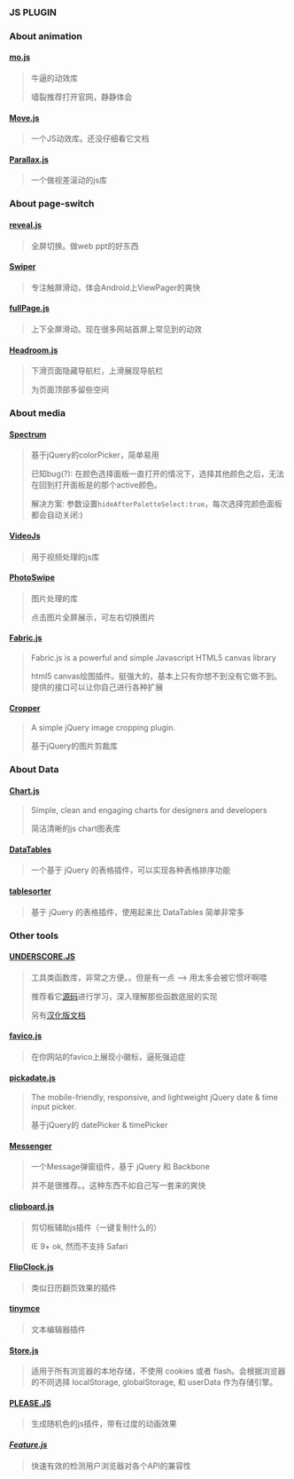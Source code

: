 ### JS PLUGIN

### About animation

#### [mo.js](http://mojs.io/)

> 牛逼的动效库
> 
> 墙裂推荐打开官网，静静体会

#### [Move.js](http://visionmedia.github.io/move.js/)

> 一个JS动效库。还没仔细看它文档

#### [Parallax.js](http://matthew.wagerfield.com/parallax/)

> 一个做视差滚动的js库

### About page-switch

#### [reveal.js](http://lab.hakim.se/reveal-js/#/)

> 全屏切换。做web ppt的好东西

#### [Swiper](http://www.swiper.com.cn/)

> 专注触屏滑动，体会Android上ViewPager的爽快

#### [fullPage.js](http://alvarotrigo.com/fullPage/)

> 上下全屏滑动。现在很多网站首屏上常见到的动效

#### [Headroom.js](http://wicky.nillia.ms/headroom.js/)

> 下滑页面隐藏导航栏，上滑展现导航栏
> 
> 为页面顶部多留些空间

### About media

#### [Spectrum](http://bgrins.github.io/spectrum/)

> 基于jQuery的colorPicker，简单易用
> 
> 已知bug(?): 在颜色选择面板一直打开的情况下，选择其他颜色之后，无法在回到打开面板是的那个active颜色。
> 
> 解决方案: 参数设置`hideAfterPaletteSelect:true`，每次选择完颜色面板都会自动关闭:)

#### [VideoJs](http://videojs.com/)

> 用于视频处理的js库

#### [PhotoSwipe](http://photoswipe.com/)

> 图片处理的库
> 
> 点击图片全屏展示，可左右切换图片

#### [Fabric.js](http://fabricjs.com/)

> Fabric.js is a powerful and simple Javascript HTML5 canvas library
> 
> html5 canvas绘图插件。挺强大的，基本上只有你想不到没有它做不到。提供的接口可以让你自己进行各种扩展

#### [Cropper](http://fengyuanchen.github.io/cropper/)

> A simple jQuery image cropping plugin.
> 
> 基于jQuery的图片剪裁库

### About Data

#### [Chart.js](http://www.chartjs.org/)

> Simple, clean and engaging charts for designers and developers
> 
> 简洁清晰的js chart图表库

#### [DataTables](https://datatables.net/)

> 一个基于 jQuery 的表格插件，可以实现各种表格排序功能

#### [tablesorter](https://mottie.github.io/tablesorter/docs/)

> 基于 jQuery 的表格插件，使用起来比 DataTables 简单非常多

### Other tools

#### [UNDERSCORE.JS](http://underscorejs.org/)

> 工具类函数库，非常之方便。。但是有一点 --> 用太多会被它惯坏啊喂
> 
> 推荐看它[源码](http://underscorejs.org/docs/underscore.html)进行学习，深入理解那些函数底层的实现
> 
> 另有[汉化版文档](http://www.css88.com/doc/underscore/)

#### [favico.js](http://lab.ejci.net/favico.js/)

> 在你网站的favico上展现小徽标，逼死强迫症

#### [pickadate.js](http://amsul.ca/pickadate.js/)

> The mobile-friendly, responsive, and lightweight
jQuery date & time input picker.
>
> 基于jQuery的 datePicker & timePicker

#### [Messenger](http://www.bootcss.com/p/messenger/)

> 一个Message弹窗组件，基于 jQuery 和 Backbone
> 
> 并不是很推荐。。这种东西不如自己写一套来的爽快

#### [clipboard.js](https://clipboardjs.com/)

> 剪切板辅助js插件（一键复制什么的）
> 
> IE 9+ ok, 然而不支持 Safari

#### [FlipClock.js](http://flipclockjs.com/)

> 类似日历翻页效果的插件

#### [tinymce](https://www.tinymce.com/)

> 文本编辑器插件

#### [Store.js](https://github.com/marcuswestin/store.js)

> 适用于所有浏览器的本地存储，不使用 cookies 或者 flash。会根据浏览器的不同选择 localStorage, globalStorage, 和 userData 作为存储引擎。

#### [PLEASE.JS](http://www.checkman.io/please/)

> 生成随机色的js插件，带有过度的动画效果

#### *[Feature.js](http://featurejs.com/)*

> 快速有效的检测用户浏览器对各个API的兼容性
